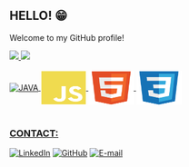 ## HELLO! 😁

  <p>Welcome to my GitHub profile!</p>

 <div>
   <a href="https://github.com/netoamp">
   <img height="180em" src="https://github-readme-stats.vercel.app/api?username=netoamp&show_icons=true&theme=holi&include_all_commits=true&count_private=true"/>
   <img height="180em" src="https://github-readme-stats.vercel.app/api/top-langs/?username=netoamp&layout=compact&langs_count=6&theme=holi"/>
</div>
    
<div style="display: inline_block"><br>
  <img align="center" alt="JAVA" height="60" width="80" src="https://cdn.jsdelivr.net/gh/devicons/devicon/icons/java/java-original.svg" />
  <img align="center" alt="Js" height="60" width="80" src="https://raw.githubusercontent.com/devicons/devicon/master/icons/javascript/javascript-plain.svg">
  <img align="center" alt="HTML" height="60" width="80" src="https://raw.githubusercontent.com/devicons/devicon/master/icons/html5/html5-original.svg">
  <img align="center" alt="CSS" height="60" width="80" src="https://raw.githubusercontent.com/devicons/devicon/master/icons/css3/css3-original.svg">
</div>
 
<br>
 
###  CONTACT:

 [![LinkedIn](https://img.shields.io/badge/LinkedIn-000?style=for-the-badge&logo=linkedin&logoColor=0E76A8)](https://www.linkedin.com/in/netoamp/)
[![GitHub](https://img.shields.io/badge/github-%23121011.svg?style=for-the-badge&logo=github)](https://github.com/netoamp)
[![E-mail](https://img.shields.io/badge/-Email-000?style=for-the-badge&logo=gmail)](mailto:dev.netoamp@gmail.com)